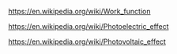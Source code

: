 https://en.wikipedia.org/wiki/Work_function

https://en.wikipedia.org/wiki/Photoelectric_effect

https://en.wikipedia.org/wiki/Photovoltaic_effect
